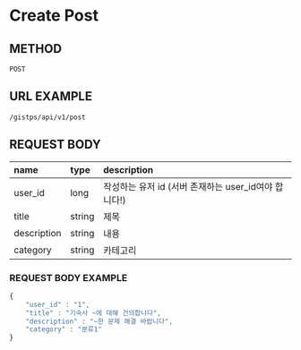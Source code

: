 # Create Post

## METHOD

```text
POST
```

## URL EXAMPLE

```text
/gistps/api/v1/post
```



## REQUEST BODY

| name | type | description |
| :--- | :--- | :--- |
| user\_id | long | 작성하는 유저 id \(서버 존재하는 user\_id여야 합니다!\) |
| title | string | 제목 |
| description | string | 내용 |
| category | string | 카테고리 |

### REQUEST BODY EXAMPLE

```javascript
{
    "user_id" : "1",
    "title" : "기숙사 ~에 대해 건의합니다",
    "description" : "~한 문제 해결 바랍니다",
    "category" : "분류1"
}
```



